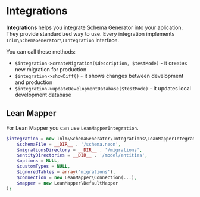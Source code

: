 
# Integrations

**Integrations** helps you integrate Schema Generator into your aplication.
They provide standardized way to use.
Every integration implements `Inlm\SchemaGenerator\IIntegration` interface.

You can call these methods:

* `$integration->createMigration($description, $testMode)` - it creates new migration for production
* `$integration->showDiff()` - it shows changes between development and production
* `$integration->updateDevelopmentDatabase($testMode)` - it updates local development database


## Lean Mapper

For Lean Mapper you can use `LeanMapperIntegration`.

```php
$integration = new Inlm\SchemaGenerator\Integrations\LeanMapperIntegration(
	$schemaFile = __DIR__ . '/schema.neon',
	$migrationsDirectory = __DIR__ . '/migrations',
	$entityDirectories = __DIR__ . '/model/entities',
	$options = NULL,
	$customTypes = NULL,
	$ignoredTables = array('migrations'),
	$connection = new LeanMapper\Connection(...),
	$mapper = new LeanMapper\DefaultMapper
);
```
